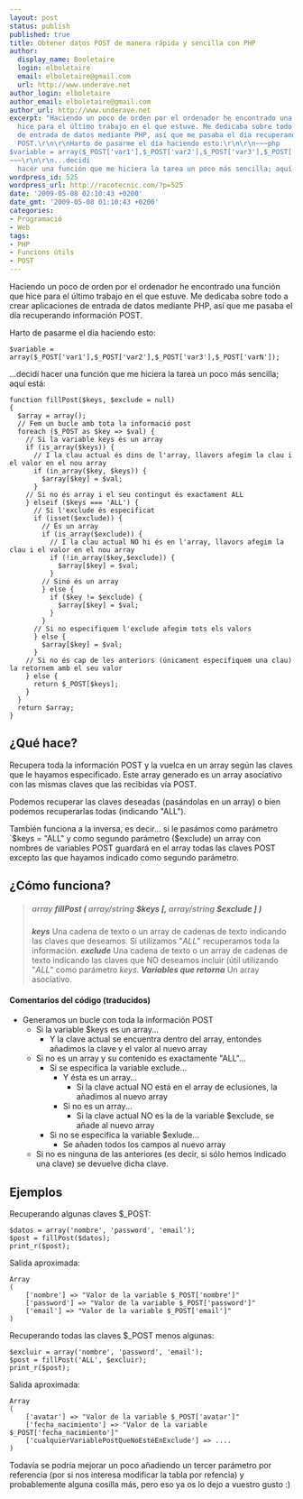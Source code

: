 ```yaml
---
layout: post
status: publish
published: true
title: Obtener datos POST de manera rápida y sencilla con PHP
author:
  display_name: Booletaire
  login: elboletaire
  email: elboletaire@gmail.com
  url: http://www.underave.net
author_login: elboletaire
author_email: elboletaire@gmail.com
author_url: http://www.underave.net
excerpt: "Haciendo un poco de orden por el ordenador he encontrado una función que
  hice para el último trabajo en el que estuve. Me dedicaba sobre todo a crear aplicaciones
  de entrada de datos mediante PHP, así que me pasaba el día recuperando información
  POST.\r\n\r\nHarto de pasarme el día haciendo esto:\r\n\r\n~~~php
$variable = array($_POST['var1'],$_POST['var2'],$_POST['var3'],$_POST['varN']);
~~~\r\n\r\n...decidí
  hacer una función que me hiciera la tarea un poco más sencilla; aquí está:\r\n\r\n"
wordpress_id: 525
wordpress_url: http://racotecnic.com/?p=525
date: '2009-05-08 02:10:43 +0200'
date_gmt: '2009-05-08 01:10:43 +0200'
categories:
- Programació
- Web
tags:
- PHP
- Funcions útils
- POST
---
```


Haciendo un poco de orden por el ordenador he encontrado una función que hice
para el último trabajo en el que estuve. Me dedicaba sobre todo a crear
aplicaciones de entrada de datos mediante PHP, así que me pasaba el día
recuperando información POST.

Harto de pasarme el día haciendo esto:

~~~php?start_inline=1
$variable = array($_POST['var1'],$_POST['var2'],$_POST['var3'],$_POST['varN']);
~~~

...decidí hacer una función que me hiciera la tarea un poco más sencilla; aquí está:

~~~php?start_inline=1
function fillPost($keys, $exclude = null)
{
  $array = array();
  // Fem un bucle amb tota la informació post
  foreach ($_POST as $key => $val) {
    // Si la variable keys és un array
    if (is_array($keys)) {
      // I la clau actual és dins de l'array, llavors afegim la clau i el valor en el nou array
      if (in_array($key, $keys)) {
        $array[$key] = $val;
      }
    // Si no és array i el seu contingut és exactament ALL
    } elseif ($keys === 'ALL') {
      // Si l'exclude és especificat
      if (isset($exclude)) {
        // És un array
        if (is_array($exclude)) {
          // I la clau actual NO hi és en l'array, llavors afegim la clau i el valor en el nou array
          if (!in_array($key,$exclude)) {
            $array[$key] = $val;
          }
        // Sinó és un array
        } else {
          if ($key != $exclude) {
            $array[$key] = $val;
          }
        }
      // Si no especifiquem l'exclude afegim tots els valors
      } else {
        $array[$key] = $val;
      }
    // Si no és cap de les anteriors (únicament especifiquem una clau) la retornem amb el seu valor
    } else {
      return $_POST[$keys];
    }
  }
  return $array;
}
~~~

## ¿Qué hace?

Recupera toda la información POST y la vuelca en un array según las claves que le hayamos especificado. Este array generado es un array asociativo con las mismas claves que las recibidas vía POST.

Podemos recuperar las claves deseadas (pasándolas en un array) o bien podemos recuperarlas todas (indicando "ALL").

También funciona a la inversa, es decir... si le pasámos como parámetro `$keys = "ALL" y como segundo parámetro ($exclude) un array con nombres de variables POST guardará en el array todas las claves POST excepto las que hayamos indicado como segundo parámetro.

## ¿Cómo funciona?

<blockquote>
  <h5><em><span style="color: #888888;">array</span> fillPost ( <span style="color: #888888;">array/string</span> $keys [, <span style="color: #888888;">array/string</span> $exclude ] )</em></h5>
  <strong><em>keys</em></strong>
  Una cadena de texto o un array de cadenas de texto indicando las claves que deseamos. Si utilizamos "<em>ALL</em>" recuperamos toda la información.
  <strong><em>exclude</em></strong>
  Una cadena de texto o un array de cadenas de texto indicando las claves que NO deseamos incluir (útil utilizando "<em>ALL</em>" como parámetro <em>keys</em>.
  <strong><em>Variables que retorna</em></strong>
  Un array asociativo.
</blockquote>

#### Comentarios del código (traducidos)

- Generamos un bucle con toda la información POST
  + Si la variable $keys es un array...
    * Y la clave actual se encuentra dentro del array, entondes añadimos la clave y el valor al nuevo array</li>
  + Si no es un array y su contenido es exactamente "ALL"...
    * Si se especifica la variable exclude...
      - Y ésta es un array...
        + Si la clave actual NO está en el array de eclusiones, la añadimos al nuevo array</li>
      - Si no es un array...
        + Si la clave actual NO es la de la variable $exclude, se añade al nuevo array</li>
    * Si no se especifica la variable $exlude...
      - Se añaden todos los campos al nuevo array</li>
  + Si no es ninguna de las anteriores (es decir, si sólo hemos indicado una clave) se devuelve dicha clave.

## Ejemplos

Recuperando algunas claves $_POST:

~~~php?start_inline=1
$datos = array('nombre', 'password', 'email');
$post = fillPost($datos);
print_r($post);
~~~

Salida aproximada:

    Array
    (
        ['nombre'] => "Valor de la variable $_POST['nombre']"
        ['password'] => "Valor de la variable $_POST['password']"
        ['email'] => "Valor de la variable $_POST['email']"
    )

Recuperando todas las claves $_POST menos algunas:

~~~php?start_inline=1
$excluir = array('nombre', 'password', 'email');
$post = fillPost('ALL', $excluir);
print_r($post);
~~~

Salida aproximada:

    Array
    (
        ['avatar'] => "Valor de la variable $_POST['avatar']"
        ['fecha_nacimiento'] => "Valor de la variable $_POST['fecha_nacimiento']"
        ['cualquierVariablePostQueNoEstéEnExclude'] => ....
    )

Todavía se podría mejorar un poco añadiendo un tercer parámetro por referencia (por si nos interesa modificar la tabla por refencia) y probablemente alguna cosilla más, pero eso ya os lo dejo a vuestro gusto :)
